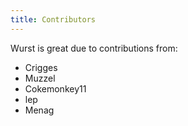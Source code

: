 ```yaml
---
title: Contributors
---
```


Wurst is great due to contributions from:


- Crigges
- Muzzel
- Cokemonkey11
- lep
- Menag
